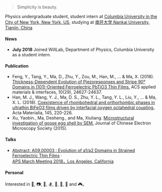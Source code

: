 

> Simplicity is beauty.

Physics undergraduate student, student intern at [Columbia University in the City of New York, New York, US](https://www.columbia.edu), studying at [南开大学 Nankai University, Tianjin, China](http://www.nankai.edu.cn)

#### News
- __July 2018__ Joined WillLab, Department of Physics, Columbia University as a student intern.

#### Publication 
* Feng, Y., Tang, Y., Ma, D., Zhu, Y., Zou, M., Han, M., ... & Ma, X. (2018). [Thickness-Dependent Evolution of Piezoresponses and Stripe 90° Domains in (101)-Oriented Ferroelectric PbTiO3 Thin Films.][5] ACS applied materials & interfaces, 10(29), 24627-24637.
* Han, M. J., Wang, Y. J., Ma, D. S., Zhu, Y. L., Tang, Y. L., Liu, Y., ... & Ma, X. L. (2018). [Coexistence of rhombohedral and orthorhombic phases in ultrathin BiFeO3 films driven by interfacial oxygen octahedral coupling.][4] Acta Materialia, 145, 220-226.
* Xu, Yaobin., Ma, Desheng., and Ma, Xiuliang. [Microstructural investigation of goose egg shell by SEM.][3] Journal of Chinese Electron Microscopy Society (2015).

#### Talks

- [Abstract: A09.00003 : Evolution of a1/a2 Domains in Strained Ferroelectric Thin Films][2] ·  <br/> [APS March Meeting 2018，Los Angeles, California](https://meetings.aps.org/Meeting/MAR18)


<!-- #### Curriculum Vitae

- 👉 [Curriculum Vitae of Desheng Ma][1] -->

#### Personal 

Interested in 🔭, 📷, 🎸, 🏂, 🏀, 🏓️, 🚴‍ and 🎮。 
<!-- Interested in astronomy🔭, photography📷、guitar🎸、skateboarding🏂、basketball🏀、Ping Pong🏓️、cycling🚴‍ and some video games🎮. -->



[1]: https://drive.google.com/file/d/151Odxk_0zvW-Ud4YucYljrHngavO2QPn/preview
[2]: https://meetings.aps.org/Meeting/MAR18/Session/A09.3
[3]: http://www.en.cnki.com.cn/article_en/cjfdtotal-dzxv201501014.htm
[4]: https://www.sciencedirect.com/science/article/pii/S1359645417310509
[5]: https://pubs.acs.org/doi/abs/10.1021/acsami.8b07206

